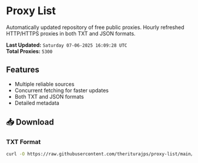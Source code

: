 # Proxy List

Automatically updated repository of free public proxies. Hourly refreshed HTTP/HTTPS proxies in both TXT and JSON formats.

**Last Updated:** `Saturday 07-06-2025 16:09:28 UTC`  
**Total Proxies:** `5300`

## Features
- Multiple reliable sources
- Concurrent fetching for faster updates
- Both TXT and JSON formats
- Detailed metadata

## 📥 Download

### TXT Format
```bash
curl -O https://raw.githubusercontent.com/theriturajps/proxy-list/main/proxies.txt